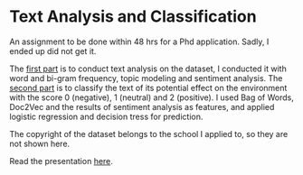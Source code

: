 # Text Analysis and Classification

An assignment to be done within 48 hrs for a Phd application. Sadly, I ended up did not get it.

The [first part](https://github.com/dodopianist/Projects/blob/main/Text%20analysis%20and%20classification/Task%202-1.ipynb) is to conduct text analysis on the dataset, I conducted it with word and bi-gram frequency, topic modeling and sentiment analysis. The [second part](https://github.com/dodopianist/Projects/blob/main/Text%20analysis%20and%20classification/Task%202-2.ipynb) is to classify the text of its potential effect on the environment with the score 0 (negative), 1 (neutral) and 2 (positive). I used Bag of Words, Doc2Vec and the results of sentiment analysis as features, and applied logistic regression and decision tress for prediction.

The copyright of the dataset belongs to the school I applied to, so they are not shown here.

Read the presentation [here](https://github.com/dodopianist/Projects/blob/main/Text%20analysis%20and%20classification/Phd%20Interview%20Task%202.pdf).
